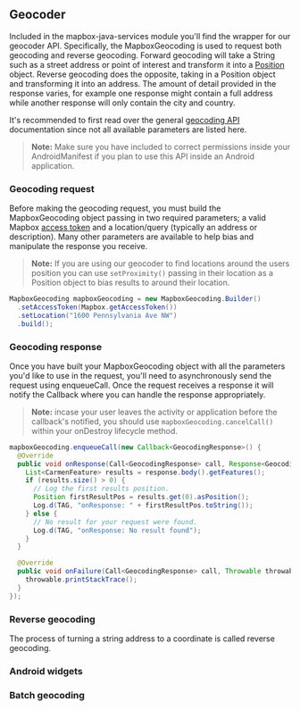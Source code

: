 ## Geocoder
Included in the mapbox-java-services module you'll find the wrapper for our geocoder API. Specifically, the MapboxGeocoding is used to request both geocoding and reverse geocoding. Forward geocoding will take a String such as a street address or point of interest and transform it into a [Position](#position-and-point-objects) object. Reverse geocoding does the opposite, taking in a Position object and transforming it into an address. The amount of detail provided in the response varies, for example one response might contain a full address while another response will only contain the city and country.

It's recommended to first read over the general [geocoding API](https://www.mapbox.com/api-documentation/#geocoding) documentation since not all available parameters are listed here.

> **Note:** Make sure you have included to correct permissions inside your AndroidManifest if you plan to use this API inside an Android application.

### Geocoding request
Before making the geocoding request, you must build the MapboxGeocoding object passing in two required parameters; a valid Mapbox [access token](#access-token) and a location/query (typically an address or description). Many other parameters are available to help bias and manipulate the response you receive.

> **Note:** If you are using our geocoder to find locations around the users position you can use `setProximity()` passing in their location as a Position object to bias results to around their location.

```java
MapboxGeocoding mapboxGeocoding = new MapboxGeocoding.Builder()
  .setAccessToken(Mapbox.getAccessToken())
  .setLocation("1600 Pennsylvania Ave NW")
  .build();

```

### Geocoding response
Once you have built your MapboxGeocoding object with all the parameters you'd like to use in the request, you'll need to asynchronously send the request using enqueueCall. Once the request receives a response it will notify the Callback where you can handle the response appropriately.

> **Note:** incase your user leaves the activity or application before the callback's notified, you should use `mapboxGeocoding.cancelCall()` within your onDestroy lifecycle method.

```java
mapboxGeocoding.enqueueCall(new Callback<GeocodingResponse>() {
  @Override
  public void onResponse(Call<GeocodingResponse> call, Response<GeocodingResponse> response) {
    List<CarmenFeature> results = response.body().getFeatures();
    if (results.size() > 0) {
      // Log the first results position.
      Position firstResultPos = results.get(0).asPosition();
      Log.d(TAG, "onResponse: " + firstResultPos.toString());
    } else {
      // No result for your request were found.
      Log.d(TAG, "onResponse: No result found");
    }
  }

  @Override
  public void onFailure(Call<GeocodingResponse> call, Throwable throwable) {
    throwable.printStackTrace();
  }
});
```

### Reverse geocoding
The process of turning a string address to a coordinate is called reverse geocoding.

### Android widgets

<!-- TODO link Example -->

### Batch geocoding
